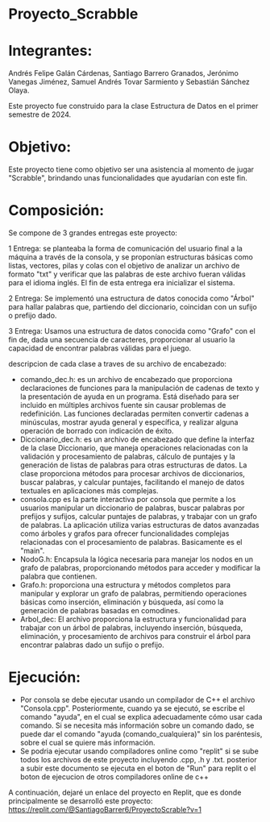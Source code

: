 # Proyecto_Scrabble
# Integrantes: 
Andrés Felipe Galán Cárdenas, Santiago Barrero Granados, Jerónimo Vanegas Jiménez, Samuel Andrés Tovar Sarmiento y Sebastián Sánchez Olaya.

Este proyecto fue construido para la clase Estructura de Datos en el primer semestre de 2024.

# Objetivo: 
Este proyecto tiene como objetivo ser una asistencia al momento de jugar "Scrabble", brindando unas funcionalidades que ayudarían con este fin.

# Composición: 

Se compone de 3 grandes entregas este proyecto:

  1 Entrega: se planteaba la forma de comunicación del usuario final a la máquina a través de la consola, y se proponían estructuras básicas como listas, vectores, pilas y colas con el objetivo de analizar un archivo de formato "txt" y verificar que las palabras de este archivo fueran válidas para el idioma inglés. El fin de esta entrega era inicializar el sistema.
  
  2 Entrega: Se implementó una estructura de datos conocida como "Árbol" para hallar palabras que, partiendo del diccionario, coincidan con un sufijo o prefijo dado.
  
  3 Entrega: Usamos una estructura de datos conocida como "Grafo" con el fin de, dada una secuencia de caracteres, proporcionar al usuario la capacidad de encontrar palabras válidas para el juego.

descripcion de cada clase a traves de su archivo de encabezado:

  - comando_dec.h: es un archivo de encabezado que proporciona declaraciones de funciones para la manipulación de cadenas de texto y la presentación de ayuda en un programa. Está diseñado para ser incluido en múltiples archivos fuente sin causar problemas de redefinición. Las funciones declaradas permiten convertir cadenas a minúsculas, mostrar ayuda general y específica, y realizar alguna operación de borrado con indicación de éxito.
  - Diccionario_dec.h: es un archivo de encabezado que define la interfaz de la clase Diccionario, que maneja operaciones relacionadas con la validación y procesamiento de palabras, cálculo de puntajes y la generación de listas de palabras para otras estructuras de datos. La clase proporciona métodos para procesar archivos de diccionarios, buscar palabras, y calcular puntajes, facilitando el manejo de datos textuales en aplicaciones más complejas.
  - consola.cpp es la parte interactiva por consola que permite a los usuarios manipular un diccionario de palabras, buscar palabras por prefijos y sufijos, calcular puntajes de palabras, y trabajar con un grafo de palabras. La aplicación utiliza varias estructuras de datos avanzadas como árboles y grafos para ofrecer funcionalidades complejas relacionadas con el procesamiento de palabras. Basicamente es el "main".
  - NodoG.h: Encapsula la lógica necesaria para manejar los nodos en un grafo de palabras, proporcionando métodos para acceder y modificar la palabra que contienen.
  - Grafo.h: proporciona una estructura y métodos completos para manipular y explorar un grafo de palabras, permitiendo operaciones básicas como inserción, eliminación y búsqueda, así como la generación de palabras basadas en comodines.
  - Arbol_dec: El archivo proporciona la estructura y funcionalidad para trabajar con un árbol de palabras, incluyendo inserción, búsqueda, eliminación, y procesamiento de archivos para construir el árbol para encontrar palabras dado un sufijo o prefijo.

# Ejecución:
- Por consola se debe ejecutar usando un compilador de C++ el archivo "Consola.cpp". Posteriormente, cuando ya se ejecutó, se escribe el comando "ayuda", en el cual se explica adecuadamente cómo usar cada comando. Si se necesita más información sobre un comando dado, se puede dar el comando "ayuda (comando_cualquiera)" sin los paréntesis, sobre el cual se quiere más información.
- Se podria ejecutar usando compiladores online como "replit" si se sube todos los archivos de este proyecto incluyendo .cpp, .h y .txt. posterior a subir este documento se ejecuta en el boton de "Run" para replit o el boton de ejecucion de otros compiladores online de c++

A continuación, dejaré un enlace del proyecto en Replit, que es donde principalmente se desarrolló este proyecto: https://replit.com/@SantiagoBarrer6/ProyectoScrable?v=1
